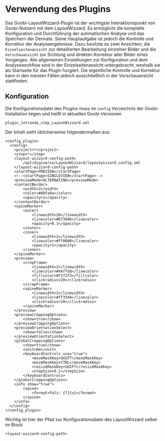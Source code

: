 # Verwendung des Plugins

Das Goobi-LayoutWizzard-Plugin ist der wichtigste Interaktionspunkt von Goobi-Nutzern mit dem LayoutWizzard. Es ermöglicht die komplette Konfiguration und Durchführung der autimatischen Analyse und das Speichern der Derivate. Seine Hauptaufgabe ist jedoch die Kontrolle und Korrektur der Analyseergebnisse. Dazu besitzte es zwei Ansichten; die `Einzelseitenansicht` zur detaillierten Bearbeitung einzelner Bilder und die `Vorschauansicht` zur Sichtung und direkten Korrektur aller Bilder eines Vorganges. Alle allgemeinen Einstellungen zur Konfiguration und dem Analyseworkflow sind in der Einzelseitenansicht untergebracht, weshalb sie als Startseite für das Plugin fungiert. Die eigentliche Kontrolle und Korrektur kann in den meisten Fällen jedoch ausschließlich in der Vorschauansicht stattfinden.

## Konfiguration

Die Konfigurationsdatei des Plugins muss im `config` Verzeichnis der Goobi-Installation liegen und heißt in aktuellen Goobi-Versionen

`plugin_intranda_step_LayoutWizzard.xml`

Der Inhalt sieht üblicherweise folgendermaßen aus:

```markup
<config_plugin>
  <config>
    <project>*</project>
    <step>*</step>
    <layout-wizzard-config-path>
        /opt/digiverso/LayoutWizzard/layoutwizzard_config.xml
    </layout-wizzard-config-path>
    <startPage>PREVIEW</startPage>
	<!--<startPage>SINGLEVIEW</startPage>-->
    <previewMode>ALTERNATING</previewMode>
    <contentBorder>
        <width>2</width>
        <color>#00fa9a</color>
        <opacity>1</opacity>
    </contentBorder>
    <spineMarker>
        <outer>
            <linewidth>20</linewidth>
            <linecolor>#D73946</linecolor>
            <opacity>0.1</opacity>
        </outer>
        <inner>
            <linewidth>2</linewidth>
            <linecolor>#ff0000</linecolor>
            <opacity>1</opacity>
        </inner>
    </spineMarker>
	<preview>
		<cropFrame>
			<linewidth>2</linewidth>
	        <linecolor>#44ffdd</linecolor>
	        <fillcolor>#f1f2f3</fillcolor>
	        <clickradius>20</clickradius>
		</cropFrame>
		<spineMarker>
			<linewidth>2</linewidth>
	        <linecolor>#ff3344</linecolor>
	        <clickradius>20</clickradius>
		</spineMarker>
	</preview>
    <previewCroppingOptions>
        <show>true</show>
    </previewCroppingOptions>
    <previewOrientationSelect>
        <show>false</show>
    </previewOrientationSelect>
    <globalCroppingOptions>
        <show>true</show>
        <unit>mm</unit>
        <keyboardControls use="true">
            <moveMaskKey>SHIFT</moveMaskKey>
            <moveMaskKey>CTRL</moveMaskKey>
            <resizeMaskKey>SHIFT</resizeMaskKey>
            <stepSize>0.1</stepSize>
        </keyboardControls>
    </globalCroppingOptions>
    <info show="true">
        <spine>
            <format>Falz: {f}{u}</format>
        </spine>
    </info>
  </config>
</config_plugin>
```

Wichtig ist hier der Pfad zur Konfigurationsdatei des LayoutWizzard selber im Block 

`<layout-wizzard-config-path>`

